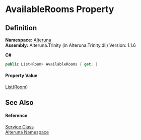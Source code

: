 # AvailableRooms Property




## Definition
**Namespace:** <a href="N_Alteruna">Alteruna</a>  
**Assembly:** Alteruna.Trinity (in Alteruna.Trinity.dll) Version: 1.1.6

**C#**
``` C#
public List<Room> AvailableRooms { get; }
```



#### Property Value
<a href="https://learn.microsoft.com/dotnet/api/system.collections.generic.list-1" target="_blank" rel="noopener noreferrer">List</a>(<a href="T_Alteruna_Room">Room</a>)

## See Also


#### Reference
<a href="T_Alteruna_Service">Service Class</a>  
<a href="N_Alteruna">Alteruna Namespace</a>  
